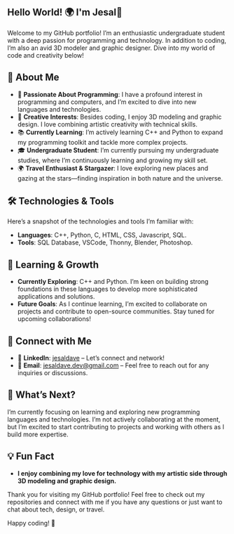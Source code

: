 ## Hello World! 🌍 I'm Jesal👋

Welcome to my GitHub portfolio! I’m an enthusiastic undergraduate student with a deep passion for programming and technology. In addition to coding, I’m also an avid 3D modeler and graphic designer. Dive into my world of code and creativity below!

## 🌟 About Me

- 🚀 **Passionate About Programming**: I have a profound interest in programming and computers, and I’m excited to dive into new languages and technologies.
- 🎨 **Creative Interests**: Besides coding, I enjoy 3D modeling and graphic design. I love combining artistic creativity with technical skills.
- 📚 **Currently Learning**: I’m actively learning C++ and Python to expand my programming toolkit and tackle more complex projects.
- 🎓 **Undergraduate Student**: I’m currently pursuing my undergraduate studies, where I’m continuously learning and growing my skill set.
- 🌍 **Travel Enthusiast & Stargazer**: I love exploring new places and gazing at the stars—finding inspiration in both nature and the universe.

## 🛠️ Technologies & Tools

Here’s a snapshot of the technologies and tools I’m familiar with:

- **Languages**: C++, Python, C, HTML, CSS, Javascript, SQL.
- **Tools**: SQL Database, VSCode, Thonny, Blender, Photoshop.

## 🌱 Learning & Growth

- **Currently Exploring**: C++ and Python. I’m keen on building strong foundations in these languages to develop more sophisticated applications and solutions.
- **Future Goals**: As I continue learning, I’m excited to collaborate on projects and contribute to open-source communities. Stay tuned for upcoming collaborations!

## 🔗 Connect with Me

- 💼 **LinkedIn**: [jesaldave](https://www.linkedin.com/in/jesaldave) – Let’s connect and network!
- 📧 **Email**: jesaldave.dev@gmail.com – Feel free to reach out for any inquiries or discussions.

## 🚀 What’s Next?

I’m currently focusing on learning and exploring new programming languages and technologies. I’m not actively collaborating at the moment, but I’m excited to start contributing to projects and working with others as I build more expertise.

## 💡 Fun Fact

- **I enjoy combining my love for technology with my artistic side through 3D modeling and graphic design.** 

Thank you for visiting my GitHub portfolio! Feel free to check out my repositories and connect with me if you have any questions or just want to chat about tech, design, or travel.

Happy coding! 🎉
